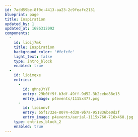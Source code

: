 ```yaml
---
id: 7add59be-8f0c-4413-aa23-2c9feafc2131
blueprint: page
title: Inspiration
updated_by: 1
updated_at: 1686312092
components:
  -
    id: lioij7mk
    title: Inspiration
    background_color: '#fcfcfc'
    light_text: false
    type: intro_block
    enabled: true
  -
    id: lioimqxe
    entries:
      -
        id: qMnsJYYT
        entry: 29b0ff9f-b3df-49ff-9d52-3b2cebd88e13
        entry_image: p4events/1115x477.png
      -
        id: lioinnvf
        entry: b5f1732e-8074-4d38-9b7a-951836be0d2f
        entry_image: p4events/aerial-1115x760-716x468.jpg
    type: entries_block_2
    enabled: true
---
```

